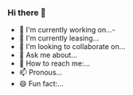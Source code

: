 ### Hi there 👋

- 🔭  I'm currently working on...-
- 🌱  I'm currently leasing...
- 👯  I'm looking to collaborate on...
- 🤔  Ask me about...
- 💬  How to reach me:...
- 📫  Pronous...
- 😄  Fun fact:...
